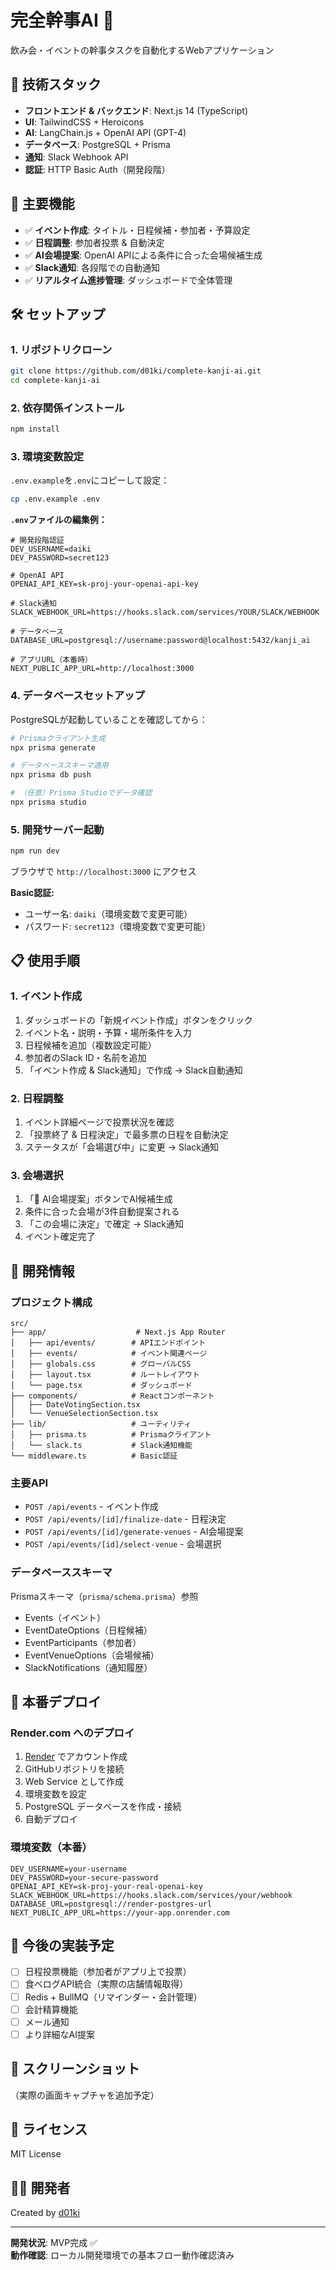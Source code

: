 # 完全幹事AI 🤖

飲み会・イベントの幹事タスクを自動化するWebアプリケーション

## 🚀 技術スタック

- **フロントエンド & バックエンド**: Next.js 14 (TypeScript)
- **UI**: TailwindCSS + Heroicons
- **AI**: LangChain.js + OpenAI API (GPT-4)
- **データベース**: PostgreSQL + Prisma
- **通知**: Slack Webhook API
- **認証**: HTTP Basic Auth（開発段階）

## 🎯 主要機能

- ✅ **イベント作成**: タイトル・日程候補・参加者・予算設定
- ✅ **日程調整**: 参加者投票 & 自動決定
- ✅ **AI会場提案**: OpenAI APIによる条件に合った会場候補生成
- ✅ **Slack通知**: 各段階での自動通知
- ✅ **リアルタイム進捗管理**: ダッシュボードで全体管理

## 🛠 セットアップ

### 1. リポジトリクローン

```bash
git clone https://github.com/d01ki/complete-kanji-ai.git
cd complete-kanji-ai
```

### 2. 依存関係インストール

```bash
npm install
```

### 3. 環境変数設定

`.env.example`を`.env`にコピーして設定：

```bash
cp .env.example .env
```

**`.env`ファイルの編集例：**
```env
# 開発段階認証
DEV_USERNAME=daiki
DEV_PASSWORD=secret123

# OpenAI API
OPENAI_API_KEY=sk-proj-your-openai-api-key

# Slack通知
SLACK_WEBHOOK_URL=https://hooks.slack.com/services/YOUR/SLACK/WEBHOOK

# データベース
DATABASE_URL=postgresql://username:password@localhost:5432/kanji_ai

# アプリURL（本番時）
NEXT_PUBLIC_APP_URL=http://localhost:3000
```

### 4. データベースセットアップ

PostgreSQLが起動していることを確認してから：

```bash
# Prismaクライアント生成
npx prisma generate

# データベーススキーマ適用
npx prisma db push

# （任意）Prisma Studioでデータ確認
npx prisma studio
```

### 5. 開発サーバー起動

```bash
npm run dev
```

ブラウザで `http://localhost:3000` にアクセス

**Basic認証:**
- ユーザー名: `daiki`（環境変数で変更可能）
- パスワード: `secret123`（環境変数で変更可能）

## 📋 使用手順

### 1. イベント作成
1. ダッシュボードの「新規イベント作成」ボタンをクリック
2. イベント名・説明・予算・場所条件を入力
3. 日程候補を追加（複数設定可能）
4. 参加者のSlack ID・名前を追加
5. 「イベント作成 & Slack通知」で作成 → Slack自動通知

### 2. 日程調整
1. イベント詳細ページで投票状況を確認
2. 「投票終了 & 日程決定」で最多票の日程を自動決定
3. ステータスが「会場選び中」に変更 → Slack通知

### 3. 会場選択
1. 「🤖 AI会場提案」ボタンでAI候補生成
2. 条件に合った会場が3件自動提案される
3. 「この会場に決定」で確定 → Slack通知
4. イベント確定完了

## 🔧 開発情報

### プロジェクト構成

```
src/
├── app/                    # Next.js App Router
│   ├── api/events/        # APIエンドポイント
│   ├── events/            # イベント関連ページ
│   ├── globals.css        # グローバルCSS
│   ├── layout.tsx         # ルートレイアウト
│   └── page.tsx           # ダッシュボード
├── components/            # Reactコンポーネント
│   ├── DateVotingSection.tsx
│   └── VenueSelectionSection.tsx
├── lib/                   # ユーティリティ
│   ├── prisma.ts          # Prismaクライアント
│   └── slack.ts           # Slack通知機能
└── middleware.ts          # Basic認証
```

### 主要API

- `POST /api/events` - イベント作成
- `POST /api/events/[id]/finalize-date` - 日程決定
- `POST /api/events/[id]/generate-venues` - AI会場提案
- `POST /api/events/[id]/select-venue` - 会場選択

### データベーススキーマ

Prismaスキーマ（`prisma/schema.prisma`）参照
- Events（イベント）
- EventDateOptions（日程候補）
- EventParticipants（参加者）
- EventVenueOptions（会場候補）
- SlackNotifications（通知履歴）

## 🚀 本番デプロイ

### Render.com へのデプロイ

1. [Render](https://render.com) でアカウント作成
2. GitHubリポジトリを接続
3. Web Service として作成
4. 環境変数を設定
5. PostgreSQL データベースを作成・接続
6. 自動デプロイ

### 環境変数（本番）

```env
DEV_USERNAME=your-username
DEV_PASSWORD=your-secure-password
OPENAI_API_KEY=sk-proj-your-real-openai-key
SLACK_WEBHOOK_URL=https://hooks.slack.com/services/your/webhook
DATABASE_URL=postgresql://render-postgres-url
NEXT_PUBLIC_APP_URL=https://your-app.onrender.com
```

## 🔄 今後の実装予定

- [ ] 日程投票機能（参加者がアプリ上で投票）
- [ ] 食べログAPI統合（実際の店舗情報取得）
- [ ] Redis + BullMQ（リマインダー・会計管理）
- [ ] 会計精算機能
- [ ] メール通知
- [ ] より詳細なAI提案

## 🎨 スクリーンショット

（実際の画面キャプチャを追加予定）

## 📄 ライセンス

MIT License

## 👨‍💻 開発者

Created by [d01ki](https://github.com/d01ki)

---

**開発状況**: MVP完成 ✅  
**動作確認**: ローカル開発環境での基本フロー動作確認済み